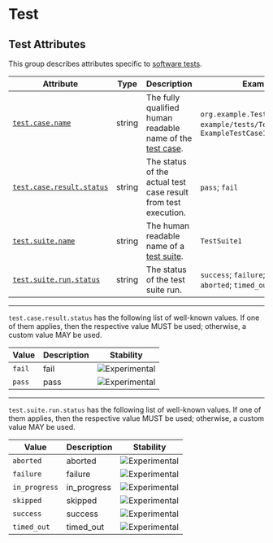 <!--- Hugo front matter used to generate the website version of this page:
--->

<!-- NOTE: THIS FILE IS AUTOGENERATED. DO NOT EDIT BY HAND. -->
<!-- see templates/registry/markdown/attribute_namespace.md.j2 -->

# Test

## Test Attributes

This group describes attributes specific to [software tests](https://wikipedia.org/wiki/Software_testing).

| Attribute | Type | Description | Examples | Stability |
|---|---|---|---|---|
| <a id="test-case-name" href="#test-case-name">`test.case.name`</a> | string | The fully qualified human readable name of the [test case](https://wikipedia.org/wiki/Test_case). | `org.example.TestCase1.test1`; `example/tests/TestCase1.test1`; `ExampleTestCase1_test1` | ![Experimental](https://img.shields.io/badge/-experimental-blue) |
| <a id="test-case-result-status" href="#test-case-result-status">`test.case.result.status`</a> | string | The status of the actual test case result from test execution. | `pass`; `fail` | ![Experimental](https://img.shields.io/badge/-experimental-blue) |
| <a id="test-suite-name" href="#test-suite-name">`test.suite.name`</a> | string | The human readable name of a [test suite](https://wikipedia.org/wiki/Test_suite). | `TestSuite1` | ![Experimental](https://img.shields.io/badge/-experimental-blue) |
| <a id="test-suite-run-status" href="#test-suite-run-status">`test.suite.run.status`</a> | string | The status of the test suite run. | `success`; `failure`; `skipped`; `aborted`; `timed_out`; `in_progress` | ![Experimental](https://img.shields.io/badge/-experimental-blue) |

---

`test.case.result.status` has the following list of well-known values. If one of them applies, then the respective value MUST be used; otherwise, a custom value MAY be used.

| Value  | Description | Stability |
|---|---|---|
| `fail` | fail | ![Experimental](https://img.shields.io/badge/-experimental-blue) |
| `pass` | pass | ![Experimental](https://img.shields.io/badge/-experimental-blue) |

---

`test.suite.run.status` has the following list of well-known values. If one of them applies, then the respective value MUST be used; otherwise, a custom value MAY be used.

| Value  | Description | Stability |
|---|---|---|
| `aborted` | aborted | ![Experimental](https://img.shields.io/badge/-experimental-blue) |
| `failure` | failure | ![Experimental](https://img.shields.io/badge/-experimental-blue) |
| `in_progress` | in_progress | ![Experimental](https://img.shields.io/badge/-experimental-blue) |
| `skipped` | skipped | ![Experimental](https://img.shields.io/badge/-experimental-blue) |
| `success` | success | ![Experimental](https://img.shields.io/badge/-experimental-blue) |
| `timed_out` | timed_out | ![Experimental](https://img.shields.io/badge/-experimental-blue) |
